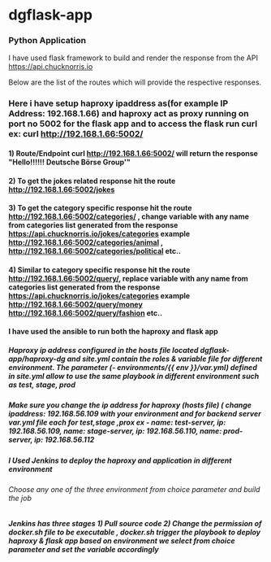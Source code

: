# dgflask-app
### Python Application

I have used flask framework to build and render the response from the API https://api.chucknorris.io

Below are the list of the routes which will provide the respective responses.

### Here i have setup haproxy ipaddress as(for example IP Address: 192.168.1.66) and haproxy  act as proxy running on port no 5002 for the flask app and to access the flask run curl ex: curl http://192.168.1.66:5002/


#### 1) Route/Endpoint curl http://192.168.1.66:5002/ will return the response "Hello!!!!!! Deutsche Börse Group'" 
#### 2) To get the jokes related response hit the route http://192.168.1.66:5002/jokes 
#### 3) To get the category specific response hit the route http://192.168.1.66:5002/categories/<variable> , change variable with any name from categories list generated from the response https://api.chucknorris.io/jokes/categories example http://192.168.1.66:5002/categories/animal , http://192.168.1.66:5002/categories/political etc..
#### 4) Similar to category specific response hit the route http://192.168.1.66:5002/query/<variable>, replace variable with any name from categories list generated from the response https://api.chucknorris.io/jokes/categories example http://192.168.1.66:5002/query/money  http://192.168.1.66:5002/query/fashion etc..


#### I have used the ansible to run both the haproxy and flask app 

##### Haproxy ip address configured in the hosts file located dgflask-app/haproxy-dg and site.yml contain the roles & variable file for different environment. The parameter (- environments/{{ env }}/var.yml) defined in site.yml allow to use the same playbook in different environment such as test, stage, prod 

##### Make sure you change the ip address for haproxy (hosts file) ( change ipaddress: 192.168.56.109 with your environment and for backend server var.yml file each for test,stage ,prox ex - name: test-server, ip: 192.168.56.109, name: stage-server, ip: 192.168.56.110, name: prod-server, ip: 192.168.56.112



#####  I Used Jenkins to deploy the haproxy and application in different environment

###### Choose any one of the three environment from choice parameter and build the job

#####  Jenkins has three stages 1) Pull source code 2) Change the permission of docker.sh file to be executable , docker.sh trigger the playbook to deploy haproxy & flask app based on environment we select from choice parameter and set the variable accordingly

 
